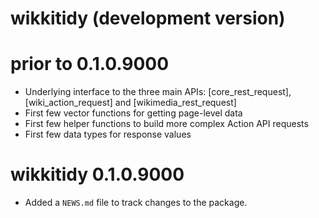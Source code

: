 # wikkitidy (development version)

# prior to 0.1.0.9000

* Underlying interface to the three main APIs: [core_rest_request], [wiki_action_request] and [wikimedia_rest_request]
* First few vector functions for getting page-level data
* First few helper functions to build more complex Action API requests
* First few data types for response values

# wikkitidy 0.1.0.9000

* Added a `NEWS.md` file to track changes to the package.
